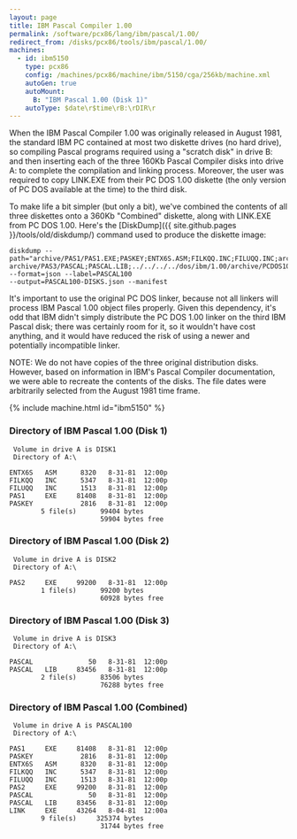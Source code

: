 ```yaml
---
layout: page
title: IBM Pascal Compiler 1.00
permalink: /software/pcx86/lang/ibm/pascal/1.00/
redirect_from: /disks/pcx86/tools/ibm/pascal/1.00/
machines:
  - id: ibm5150
    type: pcx86
    config: /machines/pcx86/machine/ibm/5150/cga/256kb/machine.xml
    autoGen: true
    autoMount:
      B: "IBM Pascal 1.00 (Disk 1)"
    autoType: $date\r$time\rB:\rDIR\r
---
```


When the IBM Pascal Compiler 1.00 was originally released in August 1981, the standard IBM PC contained at most
two diskette drives (no hard drive), so compiling Pascal programs required using a "scratch disk" in drive B:
and then inserting each of the three 160Kb Pascal Compiler disks into drive A: to complete the compilation and
linking process.  Moreover, the user was required to copy LINK.EXE from their PC DOS 1.00 diskette (the only version
of PC DOS available at the time) to the third disk.

To make life a bit simpler (but only a bit), we've combined the contents of all three diskettes onto a 360Kb "Combined"
diskette, along with LINK.EXE from PC DOS 1.00.  Here's the [DiskDump]({{ site.github.pages }}/tools/old/diskdump/) command used to produce the
diskette image:

	diskdump --path="archive/PAS1/PAS1.EXE;PASKEY;ENTX6S.ASM;FILKQQ.INC;FILUQQ.INC;archive/PAS2/PAS2.EXE;
	archive/PAS3/PASCAL;PASCAL.LIB;../../../../dos/ibm/1.00/archive/PCDOS100/LINK.EXE" --format=json --label=PASCAL100
	--output=PASCAL100-DISKS.json --manifest 

It's important to use the original PC DOS linker, because not all linkers will process IBM Pascal 1.00 object files
properly.  Given this dependency, it's odd that IBM didn't simply distribute the PC DOS 1.00 linker on the third IBM
Pascal disk; there was certainly room for it, so it wouldn't have cost anything, and it would have reduced the risk
of using a newer and potentially incompatible linker.

NOTE: We do not have copies of the three original distribution disks.  However, based on information in IBM's Pascal
Compiler documentation, we were able to recreate the contents of the disks.  The file dates were arbitrarily selected
from the August 1981 time frame.

{% include machine.html id="ibm5150" %}

### Directory of IBM Pascal 1.00 (Disk 1)

     Volume in drive A is DISK1
     Directory of A:\

    ENTX6S   ASM      8320   8-31-81  12:00p
    FILKQQ   INC      5347   8-31-81  12:00p
    FILUQQ   INC      1513   8-31-81  12:00p
    PAS1     EXE     81408   8-31-81  12:00p
    PASKEY            2816   8-31-81  12:00p
            5 file(s)      99404 bytes
                           59904 bytes free

### Directory of IBM Pascal 1.00 (Disk 2)

     Volume in drive A is DISK2
     Directory of A:\

    PAS2     EXE     99200   8-31-81  12:00p
            1 file(s)      99200 bytes
                           60928 bytes free

### Directory of IBM Pascal 1.00 (Disk 3)

     Volume in drive A is DISK3
     Directory of A:\

    PASCAL              50   8-31-81  12:00p
    PASCAL   LIB     83456   8-31-81  12:00p
            2 file(s)      83506 bytes
                           76288 bytes free

### Directory of IBM Pascal 1.00 (Combined)

     Volume in drive A is PASCAL100
     Directory of A:\

    PAS1     EXE     81408   8-31-81  12:00p
    PASKEY            2816   8-31-81  12:00p
    ENTX6S   ASM      8320   8-31-81  12:00p
    FILKQQ   INC      5347   8-31-81  12:00p
    FILUQQ   INC      1513   8-31-81  12:00p
    PAS2     EXE     99200   8-31-81  12:00p
    PASCAL              50   8-31-81  12:00p
    PASCAL   LIB     83456   8-31-81  12:00p
    LINK     EXE     43264   8-04-81  12:00a
            9 file(s)     325374 bytes
                           31744 bytes free
